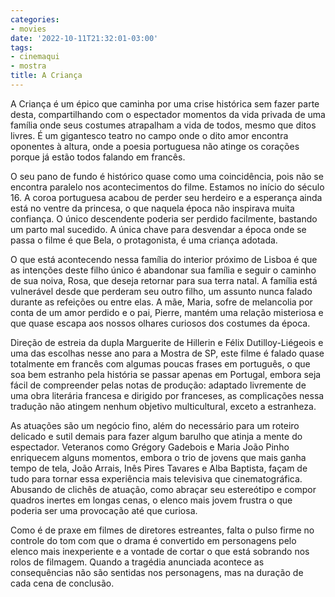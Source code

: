 ```yaml
---
categories:
- movies
date: '2022-10-11T21:32:01-03:00'
tags:
- cinemaqui
- mostra
title: A Criança
---
```


A Criança é um épico que caminha por uma crise histórica sem fazer parte desta, compartilhando com o espectador momentos da vida privada de uma família onde seus costumes atrapalham a vida de todos, mesmo que ditos livres. É um gigantesco teatro no campo onde o dito amor encontra oponentes à altura, onde a poesia portuguesa não atinge os corações porque já estão todos falando em francês.

O seu pano de fundo é histórico quase como uma coincidência, pois não se encontra paralelo nos acontecimentos do filme. Estamos no início do século 16. A coroa portuguesa acabou de perder seu herdeiro e a esperança ainda está no ventre da princesa, o que naquela época não inspirava muita confiança. O único descendente poderia ser perdido facilmente, bastando um parto mal sucedido. A única chave para desvendar a época onde se passa o filme é que Bela, o protagonista, é uma criança adotada.

O que está acontecendo nessa família do interior próximo de Lisboa é que as intenções deste filho único é abandonar sua família e seguir o caminho de sua noiva, Rosa, que deseja retornar para sua terra natal. A família está vulnerável desde que perderam seu outro filho, um assunto nunca falado durante as refeições ou entre elas. A mãe, Maria, sofre de melancolia por conta de um amor perdido e o pai, Pierre, mantém uma relação misteriosa e que quase escapa aos nossos olhares curiosos dos costumes da época.

Direção de estreia da dupla Marguerite de Hillerin e Félix Dutilloy-Liégeois e uma das escolhas nesse ano para a Mostra de SP, este filme é falado quase totalmente em francês com algumas poucas frases em português, o que soa bem estranho pela história se passar apenas em Portugal, embora seja fácil de compreender pelas notas de produção: adaptado livremente de uma obra literária francesa e dirigido por franceses, as complicações nessa tradução não atingem nenhum objetivo multicultural, exceto a estranheza.

As atuações são um negócio fino, além do necessário para um roteiro delicado e sutil demais para fazer algum barulho que atinja a mente do espectador. Veteranos como Grégory Gadebois e Maria João Pinho enriquecem alguns momentos, embora o trio de jovens que mais ganha tempo de tela, João Arrais, Inês Pires Tavares e Alba Baptista, façam de tudo para tornar essa experiência mais televisiva que cinematográfica. Abusando de clichês de atuação, como abraçar seu estereótipo e compor quadros inertes em longas cenas, o elenco mais jovem frustra o que poderia ser uma provocação até que curiosa.

Como é de praxe em filmes de diretores estreantes, falta o pulso firme no controle do tom com que o drama é convertido em personagens pelo elenco mais inexperiente e a vontade de cortar o que está sobrando nos rolos de filmagem. Quando a tragédia anunciada acontece as consequências não são sentidas nos personagens, mas na duração de cada cena de conclusão.
